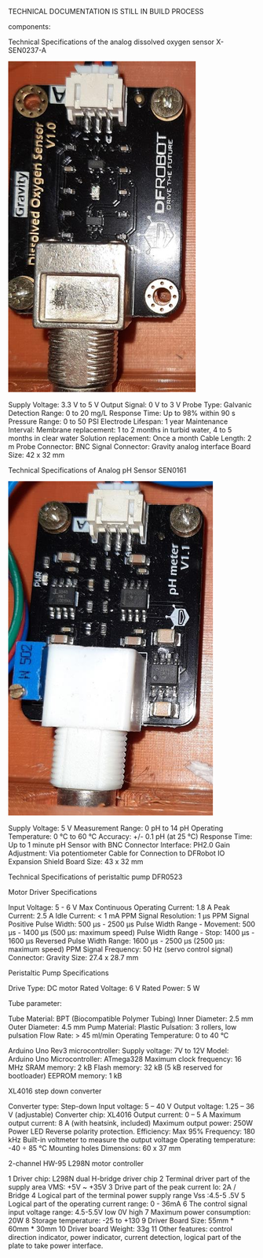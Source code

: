 
TECHNICAL DOCUMENTATION IS STILL IN BUILD PROCESS

components:

Technical Specifications of the analog dissolved oxygen sensor X-SEN0237-A

![oxygen_sensor photo](../Images/oxygen_sensor.jpg)

Supply Voltage: 3.3 V to 5 V
Output Signal: 0 V to 3 V
Probe Type: Galvanic
Detection Range: 0 to 20 mg/L
Response Time: Up to 98% within 90 s
Pressure Range: 0 to 50 PSI
Electrode Lifespan: 1 year
Maintenance Interval:
Membrane replacement: 1 to 2 months in turbid water, 4 to 5 months in clear water
Solution replacement: Once a month
Cable Length: 2 m
Probe Connector: BNC
Signal Connector: Gravity analog interface
Board Size: 42 x 32 mm



Technical Specifications of  Analog pH Sensor SEN0161

![ph_meter photo](../Images/ph_meter.jpg)


Supply Voltage: 5 V
Measurement Range: 0 pH to 14 pH
Operating Temperature: 0 °C to 60 °C
Accuracy: +/- 0.1 pH (at 25 °C)
Response Time: Up to 1 minute
pH Sensor with BNC Connector
Interface: PH2.0
Gain Adjustment: Via potentiometer
Cable for Connection to DFRobot IO Expansion Shield
Board Size: 43 x 32 mm

Technical Specifications of  peristaltic pump DFR0523

Motor Driver Specifications

Input Voltage: 5 - 6 V
Max Continuous Operating Current: 1.8 A
Peak Current: 2.5 A
Idle Current: < 1 mA
PPM Signal Resolution: 1 µs
PPM Signal Positive Pulse Width: 500 µs - 2500 µs
Pulse Width Range - Movement: 500 µs - 1400 µs (500 µs: maximum speed)
Pulse Width Range - Stop: 1400 µs - 1600 µs
Reversed Pulse Width Range: 1600 µs - 2500 µs (2500 µs: maximum speed)
PPM Signal Frequency: 50 Hz (servo control signal)
Connector: Gravity
Size: 27.4 x 28.7 mm


Peristaltic Pump Specifications

Drive Type: DC motor
Rated Voltage: 6 V
Rated Power: 5 W

Tube parameter:

Tube Material: BPT (Biocompatible Polymer Tubing)
Inner Diameter: 2.5 mm
Outer Diameter: 4.5 mm
Pump Material: Plastic
Pulsation: 3 rollers, low pulsation
Flow Rate: > 45 ml/min
Operating Temperature: 0 to 40 °C


Arduino Uno Rev3 microcontroller:
Supply voltage: 7V to 12V
Model: Arduino Uno
Microcontroller: ATmega328
Maximum clock frequency: 16 MHz
SRAM memory: 2 kB
Flash memory: 32 kB (5 kB reserved for bootloader)
EEPROM memory: 1 kB

XL4016 step down converter

Converter type: Step-down
Input voltage: 5 – 40 V
Output voltage: 1.25 – 36 V (adjustable)
Converter chip: XL4016
Output current: 0 – 5 A
Maximum output current: 8 A (with heatsink, included)
Maximum output power: 250W
Power LED
Reverse polarity protection.
Efficiency: Max 95%
Frequency: 180 kHz
Built-in voltmeter to measure the output voltage
Operating temperature: -40 ÷ 85 °C
Mounting holes
Dimensions: 60 x 37 mm

2-channel HW-95 L298N motor controller

1 Driver chip: L298N dual H-bridge driver chip
2 Terminal driver part of the supply area VMS: +5V ~ +35V
3 Drive part of the peak current Io: 2A / Bridge
4 Logical part of the terminal power supply range Vss :4.5-5 .5V
5 Logical part of the operating current range: 0 - 36mA
6 The control signal input voltage range: 4.5-5.5V low 0V high
7 Maximum power consumption: 20W
8 Storage temperature: -25 to +130
9 Driver Board Size: 55mm * 60mm * 30mm
10 Driver board Weight: 33g
11 Other features: control direction indicator, power indicator, current detection, logical part of
the plate to take power interface.